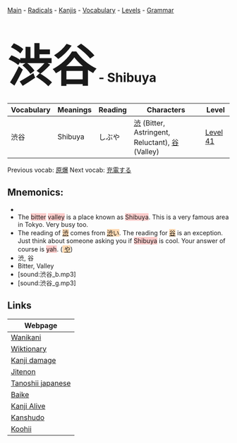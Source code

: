 <style> bigfont {font-size: 100px}</style>
[Main](../README.md) -
[Radicals](../radicals.md) -
[Kanjis](../kanjis.md) -
[Vocabulary](../vocabulary.md) -
[Levels](../levels.md) -
[Grammar](../grammar.md)
# <bigfont> 渋谷</bigfont> - Shibuya 

| Vocabulary | Meanings | Reading | Characters | Level |
| --- | --- | --- | --- | --- |
| 渋谷 | Shibuya | しぶや |  [渋](../kanjis/渋.md) (Bitter, Astringent, Reluctant), [谷](../kanjis/谷.md) (Valley) | [Level 41](../levels/wk_level41.md) |

Previous vocab: [原爆](原爆.md) Next vocab: [充電する](充電する.md) 

## Mnemonics:

* 
* The <span style="background-color:#ffcccb"> bitter</span> <span style="background-color:#ffcccb"> valley</span> is a place known as <span style="background-color:#ffcccb"> Shibuya</span>. This is a very famous area in Tokyo. Very busy too.
* The reading of <span style="background-color:#fed8b1"> [渋](https://jisho.org/search/渋)</span> comes from <span style="background-color:#fed8b1"> [渋](https://jisho.org/search/渋)い</span>. The reading for <span style="background-color:#fed8b1"> [谷](https://jisho.org/search/谷)</span> is an exception. Just think about someone asking you if  <span style="background-color:#ffcccb"> Shibuya</span> is cool. Your answer of course is <span style="background-color:#ffcccb"> yah</span>. (<span style="background-color:#fed8b1"> [や](https://jisho.org/search/や)</span>)
* 渋, 谷
* Bitter, Valley
* [sound:渋谷_b.mp3]
* [sound:渋谷_g.mp3]


## Links 

| Webpage |
| --- |
| [Wanikani          ](https://www.wanikani.com/kanji/渋谷) |
| [Wiktionary        ](https://en.wiktionary.org/wiki/渋谷) |
| [Kanji damage      ](http://www.kanjidamage.com/kanji/search?utf8=✓&q=渋谷) |
| [Jitenon           ](https://jitenon.com/kanji/渋谷) |
| [Tanoshii japanese ](https://www.tanoshiijapanese.com/dictionary/kanji.cfm?k=渋谷) |
| [Baike             ](https://baike.baidu.com/item/渋谷) |
| [Kanji Alive       ](https://app.kanjialive.com/渋谷) |
| [Kanshudo          ](https://www.kanshudo.com/searchmn?q=渋谷) |
| [Koohii            ](https://kanji.koohii.com/study/kanji/渋谷) |
